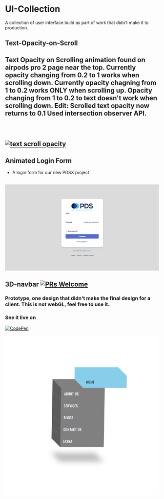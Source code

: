 # UI-Collection
A collection of user interface build as part of work that didn't make it to production.

## Text-Opacity-on-Scroll
<h2> Text Opacity on Scrolling animation found on airpods pro 2 page near the top.
Currently opacity changing from 0.2 to 1 works when scrolling down.
Currently opacity chagning from 1 to 0.2 works ONLY when scrolling up.
Opacity changing from 1 to 0.2 to text doesn't work when scrolling down.
Edit: Scrolled text opacity now returns to 0.1
Used intersection observer API.<h2/>
<br>

<a href="/gif/text-scroll-opacity-GdXijv" title="text scroll opacity"><img src="https://i.makeagif.com/media/10-17-2022/GdXijv.gif" alt="text scroll opacity" width="1000" height="350"></a><div style="font-size:11px;"><a href="/" title="make a gif"></a></div>

## Animated Login Form
- A login form for our new PDSX project
<br><br>
<img src="Capture.PNG">

## 3D-navbar [![PRs Welcome](https://img.shields.io/badge/PRs-welcome-brightgreen.svg?style=flat-square)](http://makeapullrequest.com)
### Prototype, one design that didn't make the final design for a client. This is not webGL, feel free to use it.
### See it live on <br>
<a target="_blank" href="https://codepen.io/Oudom-Munint/pen/abjdMBJ">![CodePen](https://img.shields.io/badge/Codepen-000000?style=for-the-badge&logo=codepen&logoColor=white)</a>
<br> <br>
<img src="pic.png">
